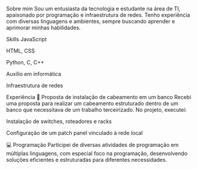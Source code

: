 Sobre mim 
Sou um entusiasta da tecnologia e estudante na área de TI, apaixonado por programação e infraestrutura de redes. Tenho experiência com diversas linguagens e ambientes, sempre buscando aprender e aprimorar minhas habilidades.

Skills JavaScript

HTML, CSS

Python, C, C++

Auxílio em informática

Infraestrutura de redes

Experiência 📌 Proposta de instalação de cabeamento em um banco Recebi uma proposta para realizar um cabeamento estruturado dentro de um banco que necessitava de um trabalho terceirizado. No projeto, executei:

Instalação de switches, roteadores e racks

Configuração de um patch panel vinculado à rede local

💻 Programação Participei de diversas atividades de programação em múltiplas linguagens, com especial foco na programação, desenvolvendo soluções eficientes e estruturadas para diferentes necessidades.
